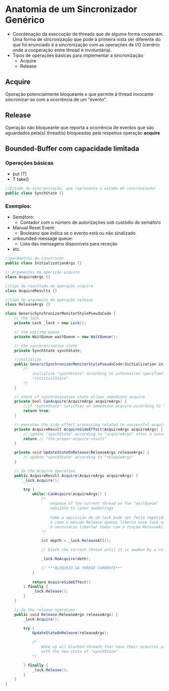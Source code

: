 # Anatomia de um Sincronizador Genérico

- Coordenação da execcução de threads que de alguma forma cooperam. Uma forma de sincronização que pode à primeira vista ser diferente do que foi enunciado  é a sincronização com as operações de I/O (cenério onde a cooperação entre thread é involuntária).
- Tipos de operações básicas para implementar a sincronização:
    - Acquire
    - Release

## Acquire
Operação potencialmente bloqueante e que permite à thread invocante sincronizar-se com a ocorrência de um "evento".

## Release
Operação não bloqueante que reporta a ocorrência de eventos que são aguardados pela(s) thread(s) bloqueadas pela respetiva operação **acquire**

## Bounded-Buffer com capacidade limitada
### Operações básicas
- put (T)
- T take()

```java
//Estado de sincronização, que representa o estado do sincronizador
public class SynchState {}
```

### Exemplos:
- Semáforo:
    - Contador com o número de autorizações sob custódio do semáforo
- Manual Reset Event:
    - Booleano que indica se o evento está ou não sinalizado
- unbounded-message queue:
    - Lista das mensagens disponíveis para receção
- etc.

```c#
//parâmetros do construtor
public class InitializationArgs {}

// Argumentos da operação acquire
class AcquireArgs {}

//tipo do resultado da operação acquire
class AcquireResults {}

//tipo do argumento da operação release
class ReleaseArgs {}

class GenericSynchronizerMonitorStylePseudoCode {
    // the lock
    private Lock _lock = new Lock();

    // the waiting queue
    private WaitQueue waitQueue = new WaitQueue();

    // the synchronization state
    private SynchState synchState;

    //initialize
    public GenericSynchronizerMonitorStylePseudoCode(Initialization initialState){
        /*
            initialize "synchState" according to information specified by 
            "inititialState"
        */
    } 

    // check if synchronization state allows immediate acquire
    private bool CanAcquire(AcquireArgs acquireArgs) {
        //if "synchState" satisfies an immediate acquire according to "acquireArgs"
        return true;
    }

    // executes the side effect processing related to successful acquire
    private AcquireResult AcquireSideEffect(AcquireArgs acquireArgs) {
        // update "synchState" according to "acquireArgs" after a successful acquire
        return // "the-proper-acquire-result"
    }

    private void UpdateStateOnRelease(ReleaseArgs releaseArgs) {
        // update "synchState" according to "releaseArgs"
    }

    // do the Acquire operation
    public AcquireResult Acquire(AcquireArgs acquireArgs) {
        _lock.Acquire();

        try {
            while(!CanAcquire(acquireArgs)) {
                /* 
                    enqueue of the current thread on the "waitQueue" 
                    sensible to later awakenings
               
                    Como a aquisição de um lock pode ser feita repetida e recursivamente, 
                    e como o método Release apenas liberta esse lock uma vez,
                    é necessário libertar todos com a função ReleaseAll.
                */

                int depth = _lock.ReleaseAll();

                // block the current thread until it is awaken by a releaser thread

                _lock.ReAcquire(deth);

                // ***BLOQUEIO DA THREAD CORRENTE***
            }
            
            return AcquireSideEffect()
        } finally {
            _lock.Release();
        }
    }

    // do the release operation
    public void Release(ReleaseArgs releaseArgs) {
        _lock.Acquire();

        try {
            UpdateStateOnRelease(releaseArgs);

            /*
                Wake up all blocked threads that have their acquires satisfied
                with the new state of "synchState"
            */

        } finally {
            _lock.Release();
        }
    }
}
```


